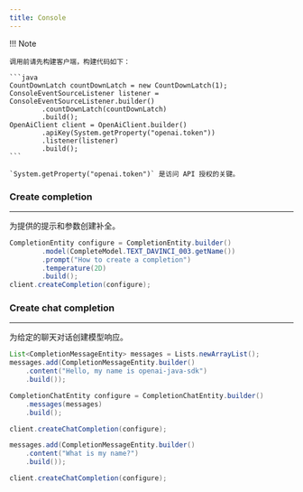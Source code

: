 ```yaml
---
title: Console
---
```


!!! Note

    调用前请先构建客户端，构建代码如下：

    ```java
    CountDownLatch countDownLatch = new CountDownLatch(1);
    ConsoleEventSourceListener listener = ConsoleEventSourceListener.builder()
            .countDownLatch(countDownLatch)
            .build();
    OpenAiClient client = OpenAiClient.builder()
            .apiKey(System.getProperty("openai.token"))
            .listener(listener)
            .build();
    ```

    `System.getProperty("openai.token")` 是访问 API 授权的关键。

### Create completion

---

为提供的提示和参数创建补全。

```java
CompletionEntity configure = CompletionEntity.builder()
        .model(CompleteModel.TEXT_DAVINCI_003.getName())
        .prompt("How to create a completion")
        .temperature(2D)
        .build();
client.createCompletion(configure);
```

### Create chat completion

---

为给定的聊天对话创建模型响应。

```java
List<CompletionMessageEntity> messages = Lists.newArrayList();
messages.add(CompletionMessageEntity.builder()
    .content("Hello, my name is openai-java-sdk")
    .build());

CompletionChatEntity configure = CompletionChatEntity.builder()
    .messages(messages)
    .build();

client.createChatCompletion(configure);

messages.add(CompletionMessageEntity.builder()
    .content("What is my name?")
    .build());

client.createChatCompletion(configure);
```

